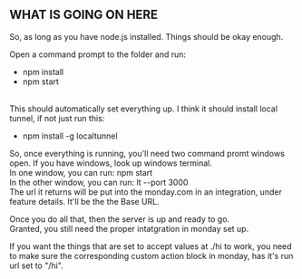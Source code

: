 ## WHAT IS GOING ON HERE

So, as long as you have node.js installed. Things should be okay enough. 

Open a command prompt to the folder and run: 
- npm install
- npm start

<br>This should automatically set everything up. I think it should install local tunnel, if not
just run this:
- npm install -g localtunnel

So, once everything is running, you'll need two command promt windows open. If you have windows, look up windows terminal. 
<br>In one window, you can run: npm start
<br>In the other window, you can run: lt --port 3000
<br>The url it returns will be put into the monday.com in an integration, under feature details. It'll be the the Base URL. 


Once you do all that, then the server is up and ready to go. 
<br>Granted, you still need the proper intatgration in monday set up.    

If you want the things that are set to accept values at ./hi to work, you need to make sure the corresponding custom action block in monday, has it's run url set to "/hi". 